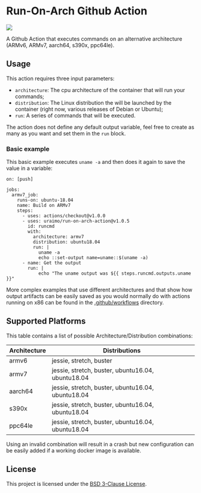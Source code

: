 # Run-On-Arch Github Action



[![](https://github.com/uraimo/run-on-arch-action/workflows/Test/badge.svg)](https://github.com/uraimo/run-on-arch/actions)

A Github Action that executes commands on an alternative architecture (ARMv6, ARMv7, aarch64, s390x, ppc64le).

## Usage

This action requires three input parameters:

* `architecture`: The cpu architecture of the container that will run your commands;
* `distribution`: The Linux distribution the will be launched by the container (right now, various releases of Debian or Ubuntu);
* `run`: A series of commands that will be executed.

The action does not define any default output variable, feel free to create as many as you want and set them in the `run` block. 

### Basic example

This basic example executes `uname -a` and then does it again to save the value in a variable:

```
on: [push]

jobs:
  armv7_job:
    runs-on: ubuntu-18.04
    name: Build on ARMv7 
    steps:
      - uses: actions/checkout@v1.0.0
      - uses: uraimo/run-on-arch-action@v1.0.5
        id: runcmd
        with:
          architecture: armv7
          distribution: ubuntu18.04
          run: |
            uname -a
            echo ::set-output name=uname::$(uname -a)
      - name: Get the output
        run: |
            echo "The uname output was ${{ steps.runcmd.outputs.uname }}"
```

More complex examples that use different architectures and that show how output artifacts can be easily saved as you would normally do with actions running on x86 can be found in the [.github/workflows](https://github.com/uraimo/run-on-arch-action/tree/master/.github/workflows) directory.

## Supported Platforms

This table contains a list of possible Architecture/Distribution combinations:

| Architecture | Distributions |
| -------- | ------------- |
| armv6    | jessie, stretch, buster |
| armv7    | jessie, stretch, buster, ubuntu16.04, ubuntu18.04 |
| aarch64  | jessie, stretch, buster, ubuntu16.04, ubuntu18.04 |
| s390x  | jessie, stretch, buster, ubuntu16.04, ubuntu18.04 |
| ppc64le  | jessie, stretch, buster, ubuntu16.04, ubuntu18.04 |

Using an invalid combination will result in a crash but new configuration can be easily added if a working docker image is available.

## License

This project is licensed under the [BSD 3-Clause License](https://github.com/uraimo/run-on-arch-action/blob/master/LICENSE).
